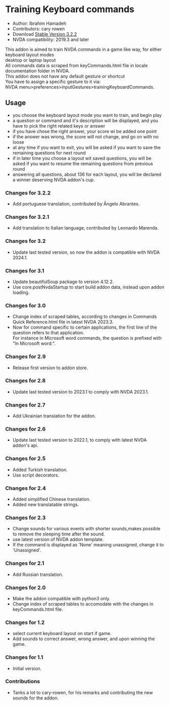 # Training Keyboard commands #

*	Author: Ibrahim Hamadeh  
*	Contributors: cary rowen
*	Download [Stable Version 3.2.2][1]  
*	NVDA compatibility: 2019.3 and later  

This addon is aimed to train NVDA commands in a game like way, for either keyboard layout modes  
desktop or laptop layout  
All commands data is scraped from keyCommands.html file in locale documentation folder in NVDA.  
This addon does not have any default gesture or shortcut  
You have to assign a specific gesture to it via:  
NVDA menu>preferences>inputGestures>trainingKeyboardCommands.  

## Usage ##

*	you choose the keyboard layout mode you want to train, and begin play  
*	a question or command and it's description will be displayed, and you have to pick the right related keys or answer  
*	if you have chose the right answer, your score wi be added one point  
*	if the answer was wrong, the score will not change, and go on with no loose  
*	at any time if you want to exit, you will be asked if you want to save the remaining questions for next round  
*	if in later time you choose a layout wit saved questions, you will be asked if you want to resume the remaining questions from previous round  
*	answering all questions, about 136 for each layout, you will be declared a winner deserving NVDA addon's cup.  

### Changes for 3.2.2 ###

*	Add portuguese translation, contributed by Ângelo Abrantes.

### Changes for 3.2.1 ###

*	Add translation to Italian language, contributed by Leonardo Marenda.

### Changes for 3.2 ###

*	Update last tested version, so now the addon is compatible with NVDA 2024.1.

### Changes for 3.1 ###

*	Update beautifulSoup package to version 4.12.2.
*	Use core.postNvdaStartup to start build addon data, instead upon addon loading. 

### Changes for 3.0 ###

*	Change index of scraped tables, according to changes in Commands Quick Reference.html file in latest NVDA 2023.3.
*	Now for command specific to certain applications, the first line of the question refers to that application.  
For instance in Microsoft word commands, the question is prefixed with "In Microsoft word:".

### Changes for 2.9 ###

*	Release first version to addon store.

### Changes for 2.8 ###

*	Update last tested version to 2023.1 to comply with NVDA 2023.1.

### Changes for 2.7 ###

*	Add Ukrainian translation for the addon.

### Changes for 2.6 ###

*	Update last tested version to 2022.1, to comply with latest NVDA addon's api.

### Changes for 2.5 ###

*	Added Turkish translation.
*	Use script decorators.

### Changes for 2.4 ###

*	Added simplified Chinese translation.  
*	Added new translatable strings.  

### Changes for 2.3 ###

*	Change sounds for various events with shorter sounds,makes possible to remove the sleeping time after the sound.  
*	use latest version of NVDA addon template.  
*	If the command is displayed as 'None' meaning unassigned, change it to 'Unassigned'.  

### Changes for 2.1 ###

*	Add Russian translation.

### Changes for 2.0 ###

*	Make the addon compatible with python3 only.  
*	Change index of scraped tables to accomodate with the changes in keyCommands.html file.  

### Changes for 1.2 ###

*	select current keyboard layout on start if game.
*	Add sounds to correct answer, wrong answer, and upon winning the game.

### Changes for 1.1 ###

*	Initial version.

### Contributions ###

*	Tanks a lot to cary-rowen, for his remarks and contributing the new sounds for the addon.  

[1]: https://github.com/ibrahim-s/trainingNvdaCommands/releases/download/3.2.2/trainingKeyboardCommands-3.2.2.nvda-addon
